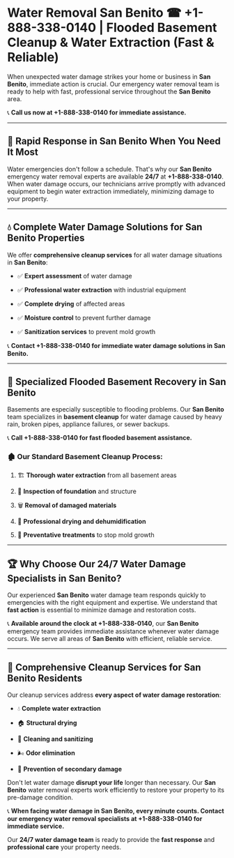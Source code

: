 # Water Removal San Benito ☎ +1-888-338-0140 | Flooded Basement Cleanup & Water Extraction (Fast & Reliable)

When unexpected water damage strikes your home or business in **San Benito**, immediate action is crucial. Our emergency water removal team is ready to help with fast, professional service throughout the **San Benito** area. 

📞 **Call us now at +1-888-338-0140 for immediate assistance.**
---
## 🚀 Rapid Response in San Benito When You Need It Most
Water emergencies don't follow a schedule. That's why our **San Benito** emergency water removal experts are available **24/7** at **+1-888-338-0140**. When water damage occurs, our technicians arrive promptly with advanced equipment to begin water extraction immediately, minimizing damage to your property.
---
## 💧 Complete Water Damage Solutions for San Benito Properties
We offer **comprehensive cleanup services** for all water damage situations in **San Benito**:
- ✅ **Expert assessment** of water damage  
- ✅ **Professional water extraction** with industrial equipment  
- ✅ **Complete drying** of affected areas  
- ✅ **Moisture control** to prevent further damage  
- ✅ **Sanitization services** to prevent mold growth  
📞 **Contact +1-888-338-0140 for immediate water damage solutions in San Benito.**
---
## 🌊 Specialized Flooded Basement Recovery in San Benito
Basements are especially susceptible to flooding problems. Our **San Benito** team specializes in **basement cleanup** for water damage caused by heavy rain, broken pipes, appliance failures, or sewer backups. 
📞 **Call +1-888-338-0140 for fast flooded basement assistance.**
### 🏚️ Our Standard Basement Cleanup Process:
1. 🏗️ **Thorough water extraction** from all basement areas  
2. 🔎 **Inspection of foundation** and structure  
3. 🗑️ **Removal of damaged materials**  
4. 💨 **Professional drying and dehumidification**  
5. 🚫 **Preventative treatments** to stop mold growth  
---
## 🏆 Why Choose Our 24/7 Water Damage Specialists in San Benito?
Our experienced **San Benito** water damage team responds quickly to emergencies with the right equipment and expertise. We understand that **fast action** is essential to minimize damage and restoration costs.
📞 **Available around the clock at +1-888-338-0140**, our **San Benito** emergency team provides immediate assistance whenever water damage occurs. We serve all areas of **San Benito** with efficient, reliable service.
---
## 🧹 Comprehensive Cleanup Services for San Benito Residents
Our cleanup services address **every aspect of water damage restoration**:
- 💧 **Complete water extraction**  
- 🏠 **Structural drying**  
- 🧼 **Cleaning and sanitizing**  
- 🌬️ **Odor elimination**  
- 🚫 **Prevention of secondary damage**  
Don't let water damage **disrupt your life** longer than necessary. Our **San Benito** water removal experts work efficiently to restore your property to its pre-damage condition.
📞 **When facing water damage in San Benito, every minute counts. Contact our emergency water removal specialists at +1-888-338-0140 for immediate service.**
Our **24/7 water damage team** is ready to provide the **fast response** and **professional care** your property needs.
